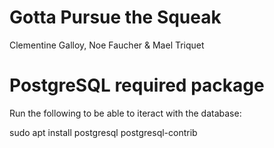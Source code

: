 # Gotta Pursue the Squeak

Clementine Galloy, Noe Faucher & Mael Triquet

# PostgreSQL required package
Run the following to be able to iteract with the database:

sudo apt install postgresql postgresql-contrib